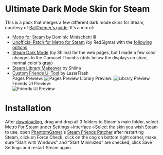 # Ultimate Dark Mode Skin for Steam
This is a pack that merges a few different dark mode skins for Steam, courtesy of [BallOpener's guide](https://steamcommunity.com/sharedfiles/filedetails/?id=1941650801). It's a mix of:

- [Metro for Steam](https://metroforsteam.com/) by Dominic Minischetti III
- [Unofficial Patch for Metro for Steam](https://github.com/redsigma/UPMetroSkin) (by RedSigma) with the [following options](https://prnt.sc/sbh8au)
- [Steam Dark Mode](https://github.com/AikoMidori/steam-dark-mode) (by Shiina) for the web pages, but I made a few color changes to the Carousel Thumbs (dots below the displays on store, normal color's gray)
- [Steam Library Makeover](https://github.com/AikoMidori/steam-library) by Shiina
- [Custom Friends UI Tool](https://steamchatskinning.tk/#customisation) by LaserFlash <br/>
Pages Preview:
![Pages Preview](https://user-images.githubusercontent.com/20804322/81106181-8353fe00-8eeb-11ea-841e-35f28710f446.png)
Library Preview:
![Library Preview](https://user-images.githubusercontent.com/20804322/81106263-ac748e80-8eeb-11ea-8bb0-ca88d40bb376.png)
Friends UI Preview: <br/>
![Friends UI Preview](https://user-images.githubusercontent.com/20804322/81106268-ae3e5200-8eeb-11ea-9298-b1524c851dcd.png)
# Installation
After [downloading](https://github.com/Hyoretsu/Ultimate-Steam-Dark-Mode-Skin/releases/download/v1.0/UltimateSteamSkin.zip), drag and drop all 3 folders to Steam's main folder, select Metro For Steam under Settings->Interface->Select the skin you wish Steam to use, open [PhantomGamer](https://github.com/PhantomGamers/SteamFriendsPatcher)'s [Steam Friends Patcher](https://github.com/PhantomGamers/SteamFriendsPatcher/releases/download/0.1.20-beta/SteamFriendsPatcher-0.1.20-beta.zip) after restarting Steam, click on Force Check, click on the cog on bottom right corner, make sure "Start with Windows" and "Start Minimized" are checked, click Save Settings and restart Steam again.
